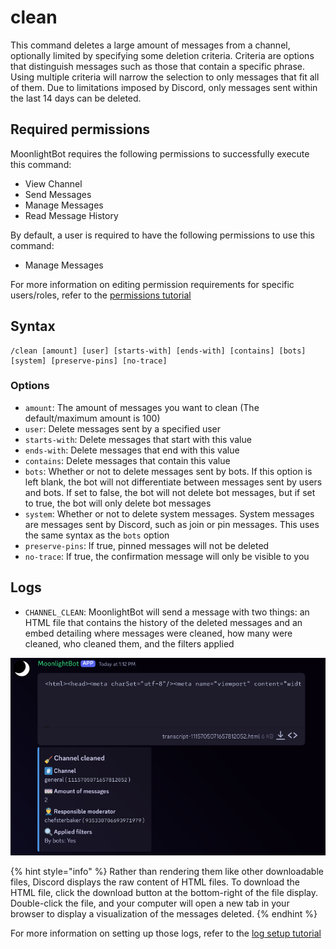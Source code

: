 # clean

This command deletes a large amount of messages from a channel, optionally limited by specifying some deletion criteria. Criteria are options that distinguish messages such as those that contain a specific phrase. Using multiple criteria will narrow the selection to only messages that fit all of them. Due to limitations imposed by Discord, only messages sent within the last 14 days can be deleted.

## Required permissions

MoonlightBot requires the following permissions to successfully execute this command:

* View Channel
* Send Messages
* Manage Messages
* Read Message History

By default, a user is required to have the following permissions to use this command:

* Manage Messages

For more information on editing permission requirements for specific users/roles, refer to the [permissions tutorial](../start-up/permission-tutorial.md)

## Syntax

```text
/clean [amount] [user] [starts-with] [ends-with] [contains] [bots] [system] [preserve-pins] [no-trace]
```

### Options

* `amount`: The amount of messages you want to clean (The default/maximum amount is 100)
* `user`: Delete messages sent by a specified user
* `starts-with`: Delete messages that start with this value
* `ends-with`: Delete messages that end with this value
* `contains`: Delete messages that contain this value
* `bots`: Whether or not to delete messages sent by bots. If this option is left blank, the bot will not differentiate between messages sent by users and bots. If set to false, the bot will not delete bot messages, but if set to true, the bot will only delete bot messages
* `system`: Whether or not to delete system messages. System messages are messages sent by Discord, such as join or pin messages. This uses the same syntax as the `bots` option
* `preserve-pins`: If true, pinned messages will not be deleted
* `no-trace`: If true, the confirmation message will only be visible to you

## Logs

* `CHANNEL_CLEAN`: MoonlightBot will send a message with two things: an HTML file that contains the history of the deleted messages and an embed detailing where messages were cleaned, how many were cleaned, who cleaned them, and the filters applied

![An example of logs sent by the bot after a clean command execution](/.gitbook/assets/CleanLogs.png "Clean Logs")

{% hint style="info" %}
Rather than rendering them like other downloadable files, Discord displays the raw content of HTML files. To download the HTML file, click the download button at the bottom-right of the file display. Double-click the file, and your computer will open a new tab in your browser to display a visualization of the messages deleted.
{% endhint %}

For more information on setting up those logs, refer to the [log setup tutorial](../README.md#logging)
